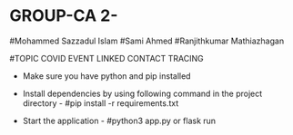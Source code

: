 # GROUP-CA 2-
#Mohammed Sazzadul Islam 
#Sami Ahmed
#Ranjithkumar Mathiazhagan

#TOPIC COVID EVENT LINKED CONTACT TRACING

- Make sure you have python and pip installed

- Install dependencies by using following command in the project directory - 
#pip install -r requirements.txt

- Start the application -
#python3 app.py or flask run


